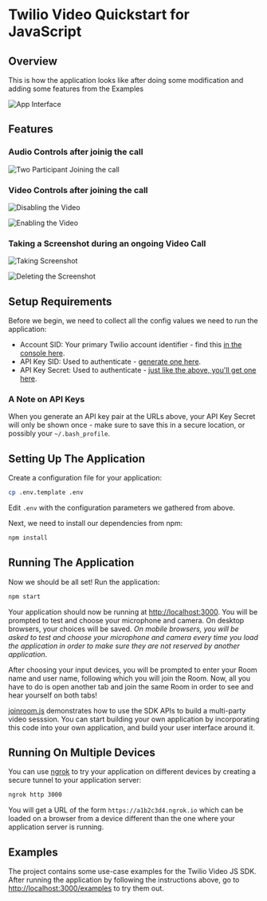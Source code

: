 
# Twilio Video Quickstart for JavaScript

## Overview

This is how the application looks like after doing some modification and adding some features from the Examples

![App Interface](https://user-images.githubusercontent.com/90363910/140011806-095298c1-d201-4544-8747-7620d93e2493.png)

## Features 

### Audio Controls after joinig the call 

![Two Participant Joining the call](https://user-images.githubusercontent.com/90363910/140011884-cabf6329-c8f4-4dc9-b3be-9c8442708d48.png)


### Video Controls after joining the call 

![Disabling the Video](https://user-images.githubusercontent.com/90363910/140011888-ab4cd328-0298-447a-b152-5aedf973001a.png)

![Enabling the Video](https://user-images.githubusercontent.com/90363910/140011895-2afb1c64-ab53-4eb7-b17a-4bc50a3deebf.png)


### Taking a Screenshot during an ongoing Video Call 

![Taking Screenshot](https://user-images.githubusercontent.com/90363910/140011903-ea834c93-4447-4610-b792-4551384cf6d2.png)

![Deleting the Screenshot](https://user-images.githubusercontent.com/90363910/140011913-aa9b8b93-253f-478b-a46e-1e3728b30d07.png)

## Setup Requirements

Before we begin, we need to collect all the config values we need to run the application:

- Account SID: Your primary Twilio account identifier - find this [in the console here](https://www.twilio.com/console).
- API Key SID: Used to authenticate - [generate one here](https://www.twilio.com/console/runtime/api-keys).
- API Key Secret: Used to authenticate - [just like the above, you'll get one here](https://www.twilio.com/console/runtime/api-keys).

### A Note on API Keys

When you generate an API key pair at the URLs above, your API Key Secret will only
be shown once - make sure to save this in a secure location,
or possibly your `~/.bash_profile`.

## Setting Up The Application

Create a configuration file for your application:

```bash
cp .env.template .env
```

Edit `.env` with the configuration parameters we gathered from above.

Next, we need to install our dependencies from npm:

```bash
npm install
```

## Running The Application

Now we should be all set! Run the application:

```bash
npm start
```

Your application should now be running at [http://localhost:3000](http://localhost:3000). You will
be prompted to test and choose your microphone and camera. On desktop browsers, your choices will
be saved. _On mobile browsers, you will be asked to test and choose your microphone and camera every
time you load the application in order to make sure they are not reserved by another application_.

After choosing your input devices, you will be prompted to enter your Room name and user name, following
which you will join the Room. Now, all you have to do is open another tab and join the same Room in order
to see and hear yourself on both tabs!

[joinroom.js](quickstart/src/joinroom.js) demonstrates how to use the SDK APIs to build a multi-party
video sesssion. You can start building your own application by incorporating this code into your own
application, and build your user interface around it.

## Running On Multiple Devices

You can use [ngrok](https://ngrok.com/) to try your application
on different devices by creating a secure tunnel to your application server:

```bash
ngrok http 3000
```

You will get a URL of the form `https://a1b2c3d4.ngrok.io` which can be loaded on a browser from a device
different than the one where your application server is running.

## Examples

The project contains some use-case examples for the Twilio Video JS SDK. After running the application
by following the instructions above, go to [http://localhost:3000/examples](http://localhost:3000/examples)
to try them out.
